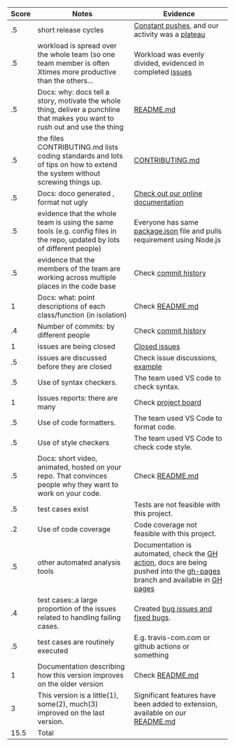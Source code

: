|Score|Notes| Evidence|
|-|-----|---------|
|.5| short release cycles|[Constant pushes](https://github.com/lyonva/SimplyClip/graphs/contributors), and our activity was a [plateau](https://github.com/lyonva/SimplyClip/graphs/commit-activity)|
|.5| workload is spread over the whole team (so one team member is often Xtimes more productive than the others...|Workload was evenly divided, evidenced in completed [issues](https://github.com/lyonva/SimplyClip/graphs/commit-activity)|
|.5|Docs: why: docs tell a story, motivate the whole thing, deliver a punchline that makes you want to rush out and use the thing |[README.md](https://github.com/lyonva/SimplyClip#readme)|
|.5|the files CONTRIBUTING.md lists coding standards and lots of tips on how to extend the system without screwing things up.|[CONTRIBUTING.md](https://github.com/lyonva/SimplyClip/blob/main/CONTRIBUTING.md)|
|.5|Docs: doco generated , format not ugly  |[Check out our online documentation](https://lyonva.github.io/SimplyClip/)|
|.5|evidence that the whole team is using the same tools (e.g. config files in the repo, updated by lots of different people) |Everyone has same [package.json](https://github.com/lyonva/SimplyClip/blob/main/src/package.json) file and pulls requirement using Node.js|
|.5|evidence that the members of the team are working across multiple places in the code base |Check [commit history](https://github.com/lyonva/SimplyClip/graphs/commit-activity)|
|1|Docs: what: point descriptions of each class/function (in isolation)|Check [README.md](https://github.com/lyonva/SimplyClip#readme)|
|.4|Number of commits: by different people|Check [commit history](https://github.com/lyonva/SimplyClip/graphs/commit-activity)|
|1|issues are being closed |[Closed issues](https://github.com/lyonva/SimplyClip/graphs/commit-activity)|
|.5|issues are discussed before they are closed |Check issue discussions, [example](https://github.com/lyonva/SimplyClip/issues/21)|
|.5|Use of syntax checkers. |The team used VS code to check syntax.|
|1|Issues reports: there are many  |Check [project board](https://github.com/lyonva/SimplyClip/projects/1)|
|.5|Use of code formatters. |The team used VS Code to format code.|
|.5|Use of style checkers |The team used VS Code to check code style.|
|.5|Docs: short video, animated, hosted on your repo. That convinces people why they want to work on your code. |Check [README.md](https://github.com/lyonva/SimplyClip#readme)|
|.5|test cases exist  |Tests are not feasible with this project.|
|.2|Use of code coverage  |Code coverage not feasible with this project.|
|.5|other automated analysis tools  |Documentation is automated, check the [GH action](https://github.com/lyonva/SimplyClip/blob/main/.github/workflows/create-docs.yml), docs are being pushed into the [gh-pages](https://github.com/lyonva/SimplyClip/tree/gh-pages) branch and available in [GH pages](https://lyonva.github.io/SimplyClip/)|
|.4|test cases:.a large proportion of the issues related to handling failing cases. |Created [bug issues and fixed bugs](https://github.com/lyonva/SimplyClip/issues?q=label%3Abug+is%3Aclosed).|
|.5|test cases are routinely executed |E.g. travis-com.com or github actions or something|
|1|Documentation describing how this version improves on the older version |Check [README.md](https://github.com/lyonva/SimplyClip#readme)|
|3|This version is a little(1), some(2), much(3) improved on the last version.|Significant features have been added to extension, available on our [README.md](https://github.com/lyonva/SimplyClip#readme)|
|15.5| Total|
